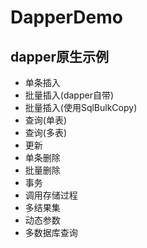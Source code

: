 # DapperDemo
## dapper原生示例
- 单条插入
- 批量插入(dapper自带)
- 批量插入(使用SqlBulkCopy)
- 查询(单表)
- 查询(多表)
- 更新
- 单条删除
- 批量删除
- 事务
- 调用存储过程
- 多结果集
- 动态参数
- 多数据库查询
